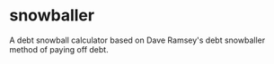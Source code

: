 # snowballer
A debt snowball calculator based on Dave Ramsey's debt snowballer method of paying off debt.
